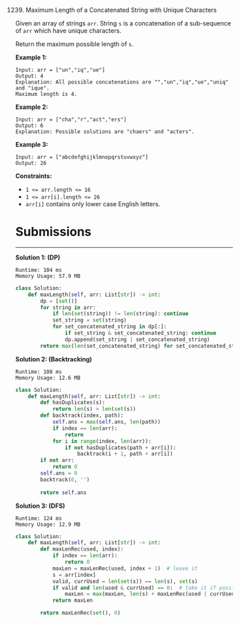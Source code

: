 1239. Maximum Length of a Concatenated String with Unique Characters

Given an array of strings `arr`. String `s` is a concatenation of a sub-sequence of `arr` which have unique characters.

Return the maximum possible length of `s`.

 

**Example 1:**
```
Input: arr = ["un","iq","ue"]
Output: 4
Explanation: All possible concatenations are "","un","iq","ue","uniq" and "ique".
Maximum length is 4.
```

**Example 2:**
```
Input: arr = ["cha","r","act","ers"]
Output: 6
Explanation: Possible solutions are "chaers" and "acters".
```

**Example 3:**
```
Input: arr = ["abcdefghijklmnopqrstuvwxyz"]
Output: 26
```

**Constraints:**

* `1 <= arr.length <= 16`
* `1 <= arr[i].length <= 26`
* `arr[i]` contains only lower case English letters.

# Submissions
---
**Solution 1: (DP)**
```
Runtime: 104 ms
Memory Usage: 57.9 MB
```
```python
class Solution:
    def maxLength(self, arr: List[str]) -> int:
        dp = [set()]
        for string in arr:
            if len(set(string)) != len(string): continue
            set_string = set(string)
            for set_concatenated_string in dp[:]:
                if set_string & set_concatenated_string: continue
                dp.append(set_string | set_concatenated_string)
        return max(len(set_concatenated_string) for set_concatenated_string in dp)
```

**Solution 2: (Backtracking)**
```
Runtime: 108 ms
Memory Usage: 12.6 MB
```
```python
class Solution:
    def maxLength(self, arr: List[str]) -> int:
        def hasDuplicates(s):
            return len(s) > len(set(s))
        def backtrack(index, path):
            self.ans = max(self.ans, len(path))
            if index == len(arr):
                return
            for i in range(index, len(arr)):
                if not hasDuplicates(path + arr[i]):
                    backtrack(i + 1, path + arr[i])
        if not arr:
            return 0
        self.ans = 0
        backtrack(0, '')
        
        return self.ans
```

**Solution 3: (DFS)**
```
Runtime: 124 ms
Memory Usage: 12.9 MB
```
```python
class Solution:
    def maxLength(self, arr: List[str]) -> int:
        def maxLenRec(used, index):
            if index == len(arr):
                return 0
            maxLen = maxLenRec(used, index + 1)  # leave it
            s = arr[index]
            valid, currUsed = len(set(s)) == len(s), set(s)
            if valid and len(used & currUsed) == 0:  # take it if possible
                maxLen = max(maxLen, len(s) + maxLenRec(used | currUsed, index + 1))
            return maxLen

        return maxLenRec(set(), 0)
```